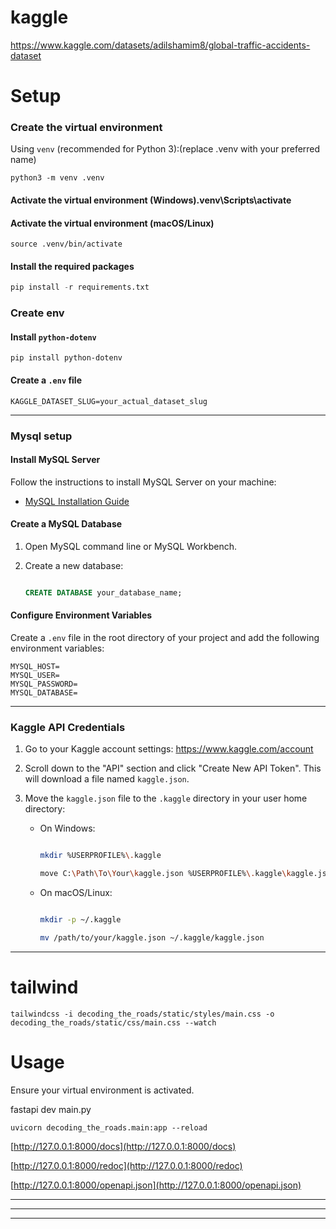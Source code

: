 # kaggle

https://www.kaggle.com/datasets/adilshamim8/global-traffic-accidents-dataset

# Setup

### Create the virtual environment

Using `venv` (recommended for Python 3):(replace .venv with your preferred name)

```
python3 -m venv .venv
```

#### **Activate the virtual environment (Windows)**.venv\Scripts\activate

#### Activate the virtual environment (macOS/Linux)

```
source .venv/bin/activate
```

#### Install the required packages

```python
pip install -r requirements.txt
```

### Create env

#### Install `python-dotenv`

`pip install python-dotenv`

#### Create a `.env` file

`KAGGLE_DATASET_SLUG=your_actual_dataset_slug`

---

### Mysql setup

#### Install MySQL Server

Follow the instructions to install MySQL Server on your machine:

- [MySQL Installation Guide](https://dev.mysql.com/doc/mysql-installation-excerpt/5.7/en/)

#### Create a MySQL Database

1. Open MySQL command line or MySQL Workbench.
2. Create a new database:

   ```sql

   CREATE DATABASE your_database_name;

   ```

#### Configure Environment Variables

Create a `.env` file in the root directory of your project and add the following environment variables:

```env
MYSQL_HOST=
MYSQL_USER=
MYSQL_PASSWORD=
MYSQL_DATABASE=
```

---

### Kaggle API Credentials

1. Go to your Kaggle account settings: https://www.kaggle.com/account
2. Scroll down to the "API" section and click "Create New API Token". This will download a file named `kaggle.json`.
3. Move the `kaggle.json` file to the `.kaggle` directory in your user home directory:

   - On Windows:

     ```sh

     mkdir %USERPROFILE%\.kaggle

     move C:\Path\To\Your\kaggle.json %USERPROFILE%\.kaggle\kaggle.json

     ```
   - On macOS/Linux:

     ```sh

     mkdir -p ~/.kaggle

     mv /path/to/your/kaggle.json ~/.kaggle/kaggle.json

     ```

---

# tailwind

`tailwindcss -i decoding_the_roads/static/styles/main.css -o decoding_the_roads/static/css/main.css --watch`

# Usage

Ensure your virtual environment is activated.

fastapi dev main.py

```
uvicorn decoding_the_roads.main:app --reload 
```

[http://127.0.0.1:8000/docs](http://127.0.0.1:8000/docs)

[http://127.0.0.1:8000/redoc](http://127.0.0.1:8000/redoc)

[http://127.0.0.1:8000/openapi.json](http://127.0.0.1:8000/openapi.json)

---

---

---
